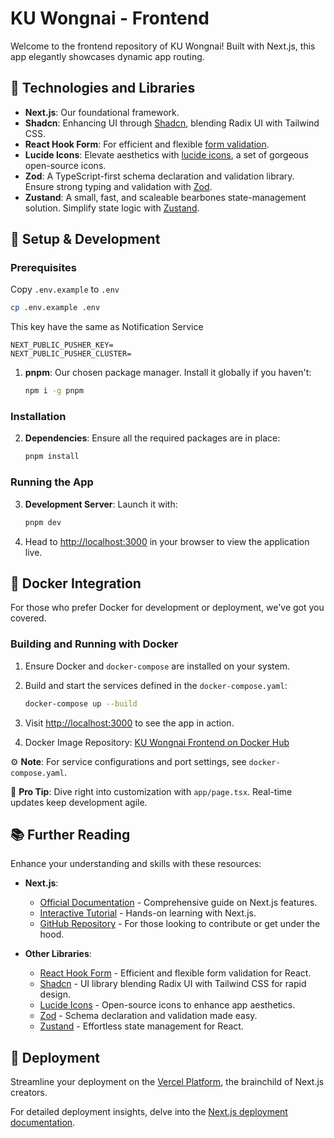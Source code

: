 # KU Wongnai - Frontend

Welcome to the frontend repository of KU Wongnai! Built with Next.js, this app elegantly showcases dynamic app routing.

## 🧰 Technologies and Libraries

- **Next.js**: Our foundational framework.
- **Shadcn**: Enhancing UI through [Shadcn](https://ui.shadcn.com/), blending Radix UI with Tailwind CSS.
- **React Hook Form**: For efficient and flexible [form validation](https://react-hook-form.com/).
- **Lucide Icons**: Elevate aesthetics with [lucide icons](https://lucide.dev/), a set of gorgeous open-source icons.
- **Zod**: A TypeScript-first schema declaration and validation library. Ensure strong typing and validation with [Zod](https://zod.dev/).
- **Zustand**: A small, fast, and scaleable bearbones state-management solution. Simplify state logic with [Zustand](https://zustand-demo.pmnd.rs/).

## 🚀 Setup & Development

### Prerequisites

Copy `.env.example` to `.env`

```sh
cp .env.example .env
```

This key have the same as Notification Service
```
NEXT_PUBLIC_PUSHER_KEY=
NEXT_PUBLIC_PUSHER_CLUSTER=
```

1. **pnpm**: Our chosen package manager. Install it globally if you haven't:

   ```sh
   npm i -g pnpm
   ```

### Installation

2. **Dependencies**: Ensure all the required packages are in place:

   ```sh
   pnpm install
   ```

### Running the App

3. **Development Server**: Launch it with:

   ```bash
   pnpm dev
   ```

4. Head to [http://localhost:3000](http://localhost:3000) in your browser to view the application live.

## 🐳 Docker Integration

For those who prefer Docker for development or deployment, we've got you covered.

### Building and Running with Docker

1. Ensure Docker and `docker-compose` are installed on your system.

2. Build and start the services defined in the `docker-compose.yaml`:

   ```bash
   docker-compose up --build
   ```

3. Visit [http://localhost:3000](http://localhost:3000) to see the app in action.
   
4. Docker Image Repository: [KU Wongnai Frontend on Docker Hub](https://hub.docker.com/r/ong22280/kuwongnai-frontend)

⚙️ **Note**: For service configurations and port settings, see `docker-compose.yaml`.

📝 **Pro Tip**: Dive right into customization with `app/page.tsx`. Real-time updates keep development agile.

## 📚 Further Reading

Enhance your understanding and skills with these resources:

- **Next.js**:

  - [Official Documentation](https://nextjs.org/docs) - Comprehensive guide on Next.js features.
  - [Interactive Tutorial](https://nextjs.org/learn) - Hands-on learning with Next.js.
  - [GitHub Repository](https://github.com/vercel/next.js/) - For those looking to contribute or get under the hood.

- **Other Libraries**:
  - [React Hook Form](https://react-hook-form.com/) - Efficient and flexible form validation for React.
  - [Shadcn](https://ui.shadcn.com/) - UI library blending Radix UI with Tailwind CSS for rapid design.
  - [Lucide Icons](https://lucide.dev/) - Open-source icons to enhance app aesthetics.
  - [Zod]() - Schema declaration and validation made easy.
  - [Zustand]() - Effortless state management for React.

## 🚀 Deployment

Streamline your deployment on the [Vercel Platform](https://vercel.com/new?utm_medium=default-template&filter=next.js&utm_source=create-next-app&utm_campaign=create-next-app-readme), the brainchild of Next.js creators.

For detailed deployment insights, delve into the [Next.js deployment documentation](https://nextjs.org/docs/deployment).
